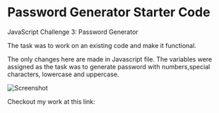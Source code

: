 # Password Generator Starter Code
JavaScript Challenge 3: Password Generator

The task was to work on an existing code and make it functional. 

The only changes here are made in Javascript file. The variables were assigned as the task was to generate password with numbers,special characters, lowercase and uppercase.

![Screenshot](https://user-images.githubusercontent.com/90426266/136713949-0e0967ac-bb22-4e98-afbd-add86c5217a2.png)

Checkout my work at this link: 



